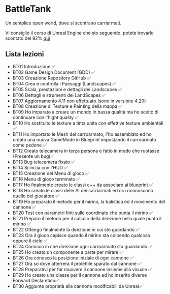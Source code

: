 ﻿# BattleTank
Un semplice open world, dove si scontrano carriarmati.

Vi consiglio il corso di Unreal Engine che sto seguendo, potete trovarlo scontato del 92%
[qui](https://www.udemy.com/unrealcourse?couponCode=GitHubSpecial)

## Lista lezioni

- BT01 Introduzione ✅
- BT02 Game Design Document (GDD) ✅
- BT03 Creazione Repository GitHub ✅
- BT04 Crea e controlla i Paesaggi (Landscapes) ✅
- BT05 Scala, prestazioni e dettagli dei Landscapes ✅
- BT06 Dettagli e strumenti dei LandScapes ✅
- BT07 Aggiornamento 4.11 non effettuato (sono in versione 4.20)
- BT08 Creazione di Texture e Painting della mappa ✅
- BT09 Ho imparato a creare un mondo in bassa qualità ma ho scelto di continuare con l'hight quality ✅
- BT10 Ho sostituito le texture a tinta unita con effettive texture ambientali ✅
- BT11 Ho importato le Mesh del carroarmato, l'ho assemblato ed ho creato una nuova GameMode in Blueprint impostando il carroarmato come pedone ✅
- BT12 Creato telecamera in terza persona e fatto in modo che ruotasse (Presente un bug)✅
- BT13 Bug telecamera fixato ✅
- BT14 Si inizia con l'HUD ✅
- BT15 Creazione del Menu di gioco ✅
- BT16 Menu di gioco terminato ✅
- BT17 Ho finalmente creato le classi c++ da associare ai blueprint ✅
- BT18 Ho creato le classi delle AI dei carriarmati ed ora riconoscono quello del giocatore ✅
- BT19 Ho preparato il metodo per il mirino, la balistica ed il movimento del cannone ✅
- BT20 Test con parametri finti sulle coordinate che punta il mirino ✅
- BT21 Preparo il metodo per il calcolo della direzione nella quale punta il mirino ✅
- BT22 Ottengo finalmente la direzione in cui sto guardando ✅
- BT23 Ora il gioco capisce quando il mirino sta colpendo qualcosa oppure il cielo ✅
- BT24 Conosco in che direzione ogni carroarmato sta guardando ✅
- BT25 Ho creato un componente a parte per mirare ✅
- BT26 Ora conosco la posizione iniziale di ogni cannone ✅
- BT27 Ora so dove atterrerà il proiettile sparato dal cannone ✅
- BT28 Preparativi per far muovere il cannone insieme alla visuale ✅
- BT29 Ho creato una classe per il cannone ed ho inserito diverse Forward Declaretion✅
- BT30 Aggiunte proprietà alla cannone modificabili da Unreal✅